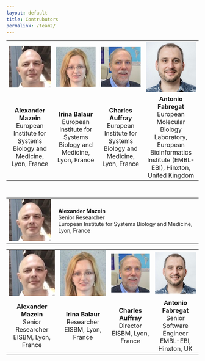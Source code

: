 ```yaml
---
layout: default
title: Contrubutors
permalink: /team2/
---
```



<div>
    
<table>
    <tr>
      <td style="width: 220px;" align="center"><img src="/images/team/AlexanderMazein.jpg" width="140"/></td>
      <td style="width: 220px;" align="center"><img src="/images/team/IrinaBalaur.jpg" width="140"/></td>
      <td style="width: 220px;" align="center"><img src="/images/team/CharlesAuffray.jpg" width="140"/></td>
      <td style="width: 220px;" align="center"><img src="/images/team/AntonioFabregat.jpg" width="140"/></td>
    </tr>
    <tr>
      <td align="center"><font size="3"><strong>Alexander Mazein</strong><br />European Institute for Systems Biology and Medicine, Lyon, France</font></td>
        <td align="center"><font size="3"><strong>Irina Balaur</strong><br />European Institute for Systems Biology and Medicine, Lyon, France</font></td>
      <td align="center"><font size="3"><strong>Charles Auffray</strong><br />European Institute for Systems Biology and Medicine, Lyon, France</font></td>
      <td align="center"><font size="3"><strong>Antonio Fabregat</strong><br />European Molecular Biology Laboratory, European Bioinformatics Institute (EMBL-EBI), Hinxton, United Kingdom</font></td>
    </tr>
</table>

<br />

<table>
    <tr>
      <td style="width: 115px;"><img src="/images/team/AlexanderMazein.jpg" width="110"/></td>
      <td><strong>Alexander Mazein</strong><br />Senior Researcher<br />European Institute for Systems Biology and Medicine, Lyon, France</td>
    </tr>
</table>



<table>
    <tr>
      <td style="width: 220px;" align="center"><img src="/images/team/AlexanderMazein.jpg" width="140"/></td>
      <td style="width: 220px;" align="center"><img src="/images/team/IrinaBalaur.jpg" width="140"/></td>
      <td style="width: 220px;" align="center"><img src="/images/team/CharlesAuffray.jpg" width="140"/></td>
      <td style="width: 220px;" align="center"><img src="/images/team/AntonioFabregat.jpg" width="140"/></td>
    </tr>
    <tr>
      <td align="center"><font size="3"><strong>Alexander Mazein</strong><br />Senior Researcher<br />EISBM, Lyon, France</font></td>
        <td align="center"><font size="3"><strong>Irina Balaur</strong><br />Researcher<br />EISBM, Lyon, France</font></td>
      <td align="center"><font size="3"><strong>Charles Auffray</strong><br />Director<br />EISBM, Lyon, France</font></td>
      <td align="center"><font size="3"><strong>Antonio Fabregat</strong><br />Senior Software Engineer<br />EMBL-EBI, Hinxton, UK</font></td>
    </tr>
</table>

<br />
    
</div>





